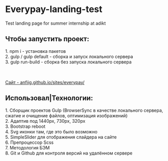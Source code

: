 # Everypay-landing-test
Test landing page for summer internship at adikt

<h2>Чтобы запустить проект:</h2>
1. npm i - установка пакетов
<br/>
2. gulp / gulp default - сборка и запуск локального сервера
<br/>
3. gulp run-build - сборка без запуска локального сервера

<br/><br/>
[Сайт - anfiig.github.io/sites/everypay/](https://anfiig.github.io/sites/everypay/)


<h2>Использовал|Технологии:</h2>
1. Сборщик проектов Gulp (BrowserSync в качестве локального сервера, сжатие и очищение файлов, оптимизация изображений)<br/>
2. Адаптив под 1440px, 730px, 320px<br/>
3. Bootstrap reboot <br/>
4. Svg иконки там, где это было возможно<br/>
5. SimpleSlider для отображения слайдера на сайте<br/>
6. Препроцессор Scss<br/>
7. Методология БЭМ<br/>
8. Git и Github для контроля версий на удалённом сервере
